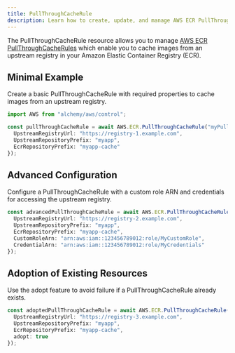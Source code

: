 ```yaml
---
title: PullThroughCacheRule
description: Learn how to create, update, and manage AWS ECR PullThroughCacheRules using Alchemy Cloud Control.
---
```


The PullThroughCacheRule resource allows you to manage [AWS ECR PullThroughCacheRules](https://docs.aws.amazon.com/ecr/latest/userguide/) which enable you to cache images from an upstream registry in your Amazon Elastic Container Registry (ECR).

## Minimal Example

Create a basic PullThroughCacheRule with required properties to cache images from an upstream registry.

```ts
import AWS from "alchemy/aws/control";

const pullThroughCacheRule = await AWS.ECR.PullThroughCacheRule("myPullThroughCacheRule", {
  UpstreamRegistryUrl: "https://registry-1.example.com",
  UpstreamRepositoryPrefix: "myapp",
  EcrRepositoryPrefix: "myapp-cache"
});
```

## Advanced Configuration

Configure a PullThroughCacheRule with a custom role ARN and credentials for accessing the upstream registry.

```ts
const advancedPullThroughCacheRule = await AWS.ECR.PullThroughCacheRule("advancedPullThroughCacheRule", {
  UpstreamRegistryUrl: "https://registry-2.example.com",
  UpstreamRepositoryPrefix: "myapp",
  EcrRepositoryPrefix: "myapp-cache",
  CustomRoleArn: "arn:aws:iam::123456789012:role/MyCustomRole",
  CredentialArn: "arn:aws:iam::123456789012:role/MyCredentials"
});
```

## Adoption of Existing Resources

Use the adopt feature to avoid failure if a PullThroughCacheRule already exists.

```ts
const adoptedPullThroughCacheRule = await AWS.ECR.PullThroughCacheRule("adoptedPullThroughCacheRule", {
  UpstreamRegistryUrl: "https://registry-3.example.com",
  UpstreamRepositoryPrefix: "myapp",
  EcrRepositoryPrefix: "myapp-cache",
  adopt: true
});
```